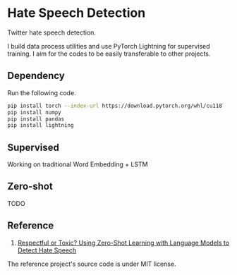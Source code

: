 # Hate Speech Detection

Twitter hate speech detection.

I build data process utilities and use PyTorch Lightning for supervised training. I aim for the codes to be easily transferable to other projects.

## Dependency

Run the following code.

```bash
pip install torch --index-url https://download.pytorch.org/whl/cu118
pip install numpy
pip install pandas
pip install lightning
```

## Supervised

Working on traditional Word Embedding + LSTM

## Zero-shot

TODO

## Reference
1. [Respectful or Toxic? Using Zero-Shot Learning with Language Models to Detect Hate Speech](https://github.com/MilaNLProc/prompting_hate_speech)

The reference project's source code is under MIT license.


